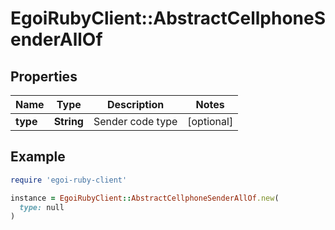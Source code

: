 # EgoiRubyClient::AbstractCellphoneSenderAllOf

## Properties

| Name | Type | Description | Notes |
| ---- | ---- | ----------- | ----- |
| **type** | **String** | Sender code type | [optional] |

## Example

```ruby
require 'egoi-ruby-client'

instance = EgoiRubyClient::AbstractCellphoneSenderAllOf.new(
  type: null
)
```

